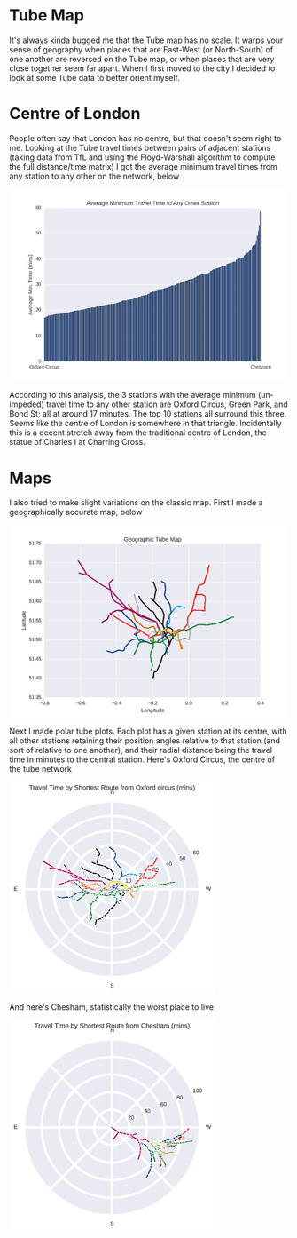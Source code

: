 # Tube Map

It's always kinda bugged me that the Tube map has no scale. It warps your sense of geography when places that are East-West (or North-South) of one another are reversed on the Tube map, or when places that are very close together seem far apart. When I first moved to the city I decided to look at some Tube data to better orient myself.

# Centre of London

People often say that London has no centre, but that doesn't seem right to me. Looking at the Tube travel times between pairs of adjacent stations (taking data from TfL and using the Floyd-Warshall algorithm to compute the full distance/time matrix) I got the average minimum travel times from any station to any other on the network, below

![alt tag](https://github.com/neal-o-r/tube_map/blob/master/avg_min.png)

According to this analysis, the 3 stations with the average minimum (un-impeded) travel time to any other station are Oxford Circus, Green Park, and Bond St; all at around 17 minutes. The top 10 stations all surround this three. Seems like the centre of London is somewhere in that triangle. Incidentally this is a decent stretch away from the traditional centre of London, the statue of Charles I at Charring Cross.

# Maps

I also tried to make slight variations on the classic map. First I made a geographically accurate map, below

![alt tag](https://github.com/neal-o-r/tube_map/blob/master/geographic_map.png)

Next I made polar tube plots. Each plot has a given station at its centre, with all other stations retaining their position angles relative to that station (and sort of relative to one another), and their radial distance being the travel time in minutes to the central station. Here's Oxford Circus, the centre of the tube network

![alt tag](https://github.com/neal-o-r/tube_map/blob/master/polarOXFORD%20CIRCUSxkcd.png)

And here's Chesham, statistically the worst place to live

![alt tag](https://github.com/neal-o-r/tube_map/blob/master/polarCHESHAM.png)
